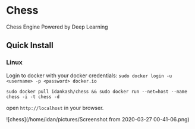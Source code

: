 # Chess
Chess Engine Powered by Deep Learning

## Quick Install
### Linux

Login to docker with your docker credentials: `sudo docker login -u <username> -p <password> docker.io`
```
sudo docker pull idankash/chess && sudo docker run --net=host --name chess -i -t chess -d
```
open ```http://localhost``` in your browser.

![chess](/home/idan/pictures/Screenshot from 2020-03-27 00-41-06.png)
